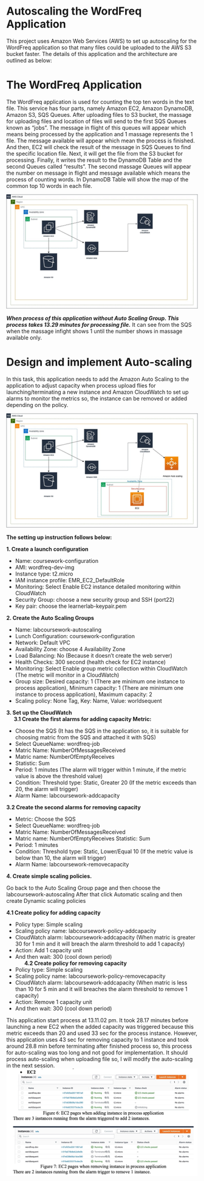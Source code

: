 # Autoscaling the WordFreq Application

This project uses Amazon Web Services (AWS) to set up autoscaling for the WordFreq application so that many files could be uploaded to the AWS S3 bucket faster. The details of this application and the architecture are outlined as below:

# The WordFreq Application

The WordFreq application is used for counting the top ten words in the text file. This service has four parts, namely Amazon EC2, Amazon DynamoDB, Amazon S3, SQS Queues. After uploading files to S3 bucket, the massage for uploading files and location of files will send to the first SQS Queues known as “jobs”. The message in flight of this queues will appear which means being processed by the application and 1 massage represents the 1 file. The message available will appear which mean the process is finished. And then, EC2 will check the result of the message in SQS Queues to find the specific location file. Next, it will get the file from the S3 bucket for processing. Finally, it writes the result to the DynamoDB Table and the second Queues called “results”. The second massage Queues will appear the number on message in flight and message available which means the process of counting words. In DynamoDB Table will show the map of the common top 10 words in each file.



![alt text for screen readers](images/WordFreq.jpeg)

***When process of this application without Auto Scaling Group. This process takes 13.29 minutes for processing file.*** It can see from the SQS when the massage infight shows 1 until the number shows in massage available only.

# Design and implement Auto-scaling

In this task, this application needs to add the Amazon Auto Scaling to the application to adjust capacity when process upload flies for launching/terminating a new instance and Amazon CloudWatch to set up alarms to monitor the metrics so, the instance can be removed or added depending on the policy.

![alt text for screen readers](images/Autoscaling.jpg)

**The setting up instruction follows below:**  

**1. Create a launch configuration**
* Name: coursework-configuration
* AMI: wordfreq-dev-img
* Instance type: t2.micro
* IAM instance profile: EMR_EC2_DefaultRole
* Monitoring: Select Enable EC2 instance detailed monitoring within CloudWatch 
* Security Group: choose a new security group and SSH (port22)
* Key pair: choose the learnerlab-keypair.pem  

**2. Create the Auto Scaling Groups**
* Name: labcoursework-autoscaling
* Lunch Configuration: coursework-configuration
* Network: Default VPC
* Availability Zone: choose 4 Availability Zone
* Load Balancing: No (Because it doesn’t create the web server)
* Health Checks: 300 second (health check for EC2 instance)
* Monitoring: Select Enable group metric collection within CloudWatch (The metric will monitor in a CloudWatch)
* Group size: Desired capacity: 1 (There are minimum one instance to process application), Minimum capacity: 1 (There are minimum one instance to process application), Maximum capacity: 2
* Scaling policy: None Tag, Key: Name, Value: worldsequent  

**3. Set up the CloudWatch**  
    
**3.1 Create the first alarms for adding capacity Metric:**
* Choose the SQS (It has the SQS in the application so, it is suitable for choosing matric from the SQS and attached it with SQS)
* Select QueueName: wordfreq-job
* Matric Name: NumberOfMessagesReceived
* Matric name: NumberOfEmptyReceives
* Statistic: Sum
* Period: 1 minutes (The alarm will trigger within 1 minute, if the metric value is above the threshold value)
* Condition: Threshold type: Static, Greater 20 (If the metric exceeds than 20, the alarm will trigger)
* Alarm Name: labcoursework-addcapacity

**3.2 Create the second alarms for removing capacity**
* Metric: Choose the SQS
* Select QueueName: wordfreq-job
* Matric Name: NumberOfMessagesReceived
* Matric name: NumberOfEmptyReceives Statistic: Sum
* Period: 1 minutes
* Condition: Threshold type: Static, Lower/Equal 10 (If the metric value is below than 10, the alarm will trigger)
* Alarm Name: labcoursework-removecapacity  

**4. Create simple scaling policies.**  

Go back to the Auto Scaling Group page and then choose the labcoursework-autoscaling After that click Automatic scaling and then create Dynamic scaling policies  

**4.1 Create policy for adding capacity**
* Policy type: Simple scaling
* Scaling policy name: labcoursework-policy-addcapacity
* CloudWatch alarm: labcoursework-addcapacity (When matric is greater 30 for 1 min and it will breach the alarm threshold to add 1 capacity)
* Action: Add 1 capacity unit     
* And then wait: 300 (cool down period)  
     
**4.2 Create policy for removing capacity**    
* Policy type: Simple scaling     
* Scaling policy name: labcoursework-policy-removecapacity
* CloudWatch alarm: labcoursework-addcapacity (When matric is less than 10 for 5 min and it will breaches the alarm threshold to remove 1 capacity)
* Action: Remove 1 capacity unit
* And then wait: 300 (cool down period)

This application start process at 13.11.02 pm. It took 28.17 minutes before launching a new EC2 when the added capacity was triggered because this metric exceeds than 20 and used 33 sec for the process instance. However, this application uses 43 sec for removing capacity to 1 instance and took around 28.8 min before terminating after finished process so, this process for auto-scaling was too long and not good for implementation. It should process auto-scaling when uploading file so, I will modify the auto-scaling in the next session.
![alt text for screen readers](images/EC2.jpg)